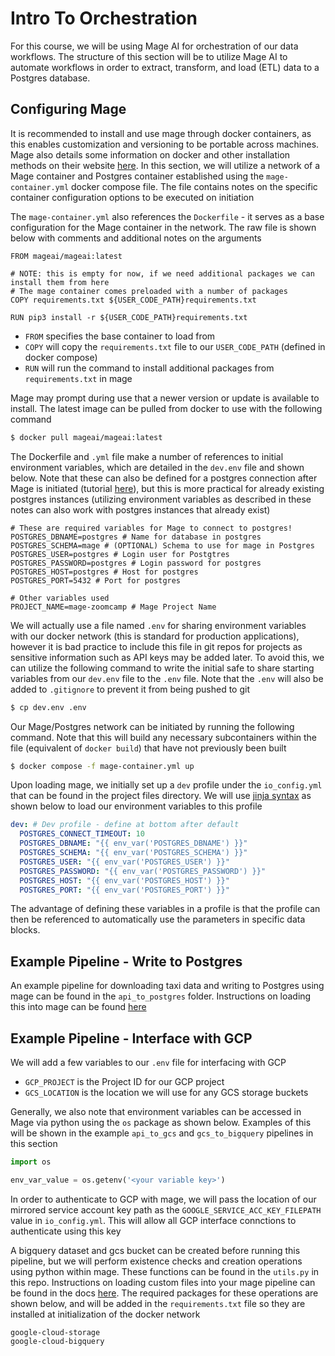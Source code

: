 # Intro To Orchestration

 For this course, we will be using Mage AI for orchestration of our data workflows. The structure of this section will be to utilize Mage AI to automate workflows in order to extract, transform, and load (ETL) data to a Postgres database.
 
 <!-- ## What is Orchestration?

 Orchestration can be defined as "a process of dependency management facilitated through automation". The data orchestrator can manage the following aspects of data pipelines:
 * Scheduling
 * Triggering
 * Monitoring
 * Resource Allocation

 Data workflows are built up via sequential steps. In Mage AI terms:
 * Steps = Tasks to be performed
 * Workflows = DAGs (Directed acyclic graphs)

 A good orchestrator handles:
 * Workflow management
 * Automation
 * Error handling
 * Data recovery
 * Monitoring + Alerting on failures
 * Resource optimization
 * Observability (visibility into every part of data pipeline)
 * Debugging of data pipelines
 * Compliance, auditing, logging

## What is Mage?

Mage is an open source pipeline tool for transforming and integrating data.

Structure:
* Projects (like a github repo, contains all the code for project)
* Pieplines (these are like DAGs)
  * Workflow that executes some data operation
  * Contains blocks written in Python, SQL, R, etc.
* Blocks (these are what make up transformations)
  * Represented as .yml files
  * Dependencies are managed through Mage
  * Can utilize blocks in many different pipelines within a project
* These Export, Transform, and Load data

Blocks are independent entities that are testable on their own. Key features of engineering best practices include:
* In line testing + debugging
* Notebook style formatting
* Transofmration in one place
* Porting to DBT
* Streaming
* DAGs without duplicate functions

## Structure of a Mage Block

* Imports: packages needed
* Decorator: describes what type of function is being executed
* Function: executes an operation that returns a dataframe
    * Only thing that will return data ran when a block is executed
* Test/Assertion: will be executed on the result of the test
    * @test is the decorator for this -->

## Configuring Mage

It is recommended to install and use mage through docker containers, as this enables customization and versioning to be portable across machines. Mage also details some information on docker and other installation methods on their website [here](https://docs.mage.ai/getting-started/setup#docker-compose-template). In this section, we will utilize a network of a Mage container and Postgres container established using the `mage-container.yml` docker compose file. The file contains notes on the specific container configuration options to be executed on initiation

The `mage-container.yml` also references the `Dockerfile` - it serves as a base configuration for the Mage container in the network. The raw file is shown below with comments and additional notes on the arguments

```
FROM mageai/mageai:latest

# NOTE: this is empty for now, if we need additional packages we can install them from here
# The mage container comes preloaded with a number of packages
COPY requirements.txt ${USER_CODE_PATH}requirements.txt 

RUN pip3 install -r ${USER_CODE_PATH}requirements.txt
```
* `FROM` specifies the base container to load from
* `COPY` will copy the `requirements.txt` file to our `USER_CODE_PATH` (defined in docker compose)
* `RUN` will run the command to install additional packages from `requirements.txt` in mage

Mage may prompt during use that a newer version or update is available to install. The latest image can be pulled from docker to use with the following command
```bash
$ docker pull mageai/mageai:latest
```

The Dockerfile and `.yml` file make a number of references to initial environment variables, which are detailed in the `dev.env` file and shown below. Note that these can also be defined for a postgres connection after Mage is initiated (tutorial [here](https://www.analyticsvidhya.com/blog/2024/09/setup-mage-ai-with-postgres/)), but this is more practical for already existing postgres instances (utilizing environment variables as described in these notes can also work with postgres instances that already exist)
```
# These are required variables for Mage to connect to postgres!
POSTGRES_DBNAME=postgres # Name for database in postgres
POSTGRES_SCHEMA=mage # (OPTIONAL) Schema to use for mage in Postgres
POSTGRES_USER=postgres # Login user for Postgtres
POSTGRES_PASSWORD=postgres # Login password for postgres
POSTGRES_HOST=postgres # Host for postgres
POSTGRES_PORT=5432 # Port for postgres

# Other variables used
PROJECT_NAME=mage-zoomcamp # Mage Project Name
```

We will actually use a file named `.env` for sharing environment variables with our docker network (this is standard for production applications), however it is bad practice to include this file in git repos for projects as sensitive information such as API keys may be added later. To avoid this, we can utilize the following command to write the initial safe to share starting variables from our `dev.env` file to the `.env` file. Note that the `.env` will also be added to `.gitignore` to prevent it from being pushed to git
```bash
$ cp dev.env .env
```

Our Mage/Postgres network can be initiated by running the following command. Note that this will build any necessary subcontainers within the file (equivalent of `docker build`) that have not previously been built
```bash
$ docker compose -f mage-container.yml up
```

Upon loading mage, we initially set up a `dev` profile under the `io_config.yml` that can be found in the project files directory. We will use [jinja syntax](https://docs.coalesce.io/docs/reference/jinja/jinja-syntax/) as shown below to load our environment variables to this profile
```yml
dev: # Dev profile - define at bottom after default
  POSTGRES_CONNECT_TIMEOUT: 10
  POSTGRES_DBNAME: "{{ env_var('POSTGRES_DBNAME') }}"
  POSTGRES_SCHEMA: "{{ env_var('POSTGRES_SCHEMA') }}"
  POSTGRES_USER: "{{ env_var('POSTGRES_USER') }}"
  POSTGRES_PASSWORD: "{{ env_var('POSTGRES_PASSWORD') }}"
  POSTGRES_HOST: "{{ env_var('POSTGRES_HOST') }}"
  POSTGRES_PORT: "{{ env_var('POSTGRES_PORT') }}"
```

The advantage of defining these variables in a profile is that the profile can then be referenced to automatically use the parameters in specific data blocks.

## Example Pipeline - Write to Postgres

An example pipeline for downloading taxi data and writing to Postgres using mage can be found in the `api_to_postgres` folder. Instructions on loading this into mage can be found [here](https://docs.mage.ai/guides/pipelines/importing-pipelines)

## Example Pipeline - Interface with GCP

We will add a few variables to our `.env` file for interfacing with GCP
* `GCP_PROJECT` is the Project ID for our GCP project
* `GCS_LOCATION` is the location we will use for any GCS storage buckets

Generally, we also note that environment variables can be accessed in Mage via python using the `os` package as shown below. Examples of this will be shown in the example `api_to_gcs` and `gcs_to_bigquery` pipelines in this section
```python
import os

env_var_value = os.getenv('<your variable key>')
```

In order to authenticate to GCP with mage, we will pass the location of our mirrored service account key path as the `GOOGLE_SERVICE_ACC_KEY_FILEPATH` value in `io_config.yml`. This will allow all GCP interface connctions to authenticate using this key

A bigquery dataset and gcs bucket can be created before running this pipeline, but we will perform existence checks and creation operations using python within mage. These functions can be found in the `utils.py` in this repo. Instructions on loading custom files into your mage pipeline can be found in the docs [here](https://docs.mage.ai/development/dependencies/custom-files). The required packages for these operations are shown below, and will be added in the `requirements.txt` file so they are installed at initialization of the docker network
```
google-cloud-storage
google-cloud-bigquery
```
